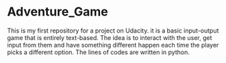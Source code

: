 # Adventure_Game

This is my first repository for a project on Udacity. it is a basic input-output game that is entirely text-based. The idea is to interact with the user, get input from them and have something different happen each time the player picks a different option.
The lines of codes are written in python.
